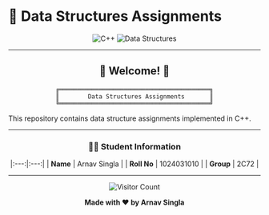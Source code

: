 # 🚀 Data Structures Assignments

<div align="center">

![C++](https://img.shields.io/badge/C++-00599C?style=for-the-badge&logo=c%2B%2B&logoColor=white)
![Data Structures](https://img.shields.io/badge/Data%20Structures-FF6B6B?style=for-the-badge)

</div>

---

<div align="center">

## 🌟 Welcome! 🌟

```
╔══════════════════════════════════════════╗
║        Data Structures Assignments       ║
╚══════════════════════════════════════════╝
```

</div>

This repository contains data structure assignments implemented in C++.

---

<div align="center">

### 👨‍💻 Student Information

|:---:|:---:|
| **Name** | Arnav Singla |
| **Roll No** | 1024031010 |
| **Group** | 2C72 |

</div>

---

<div align="center">

![Visitor Count](https://visitor-badge.laobi.icu/badge?page_id=arnav.cpp-assignments)

**Made with ❤️ by Arnav Singla**

</div>
